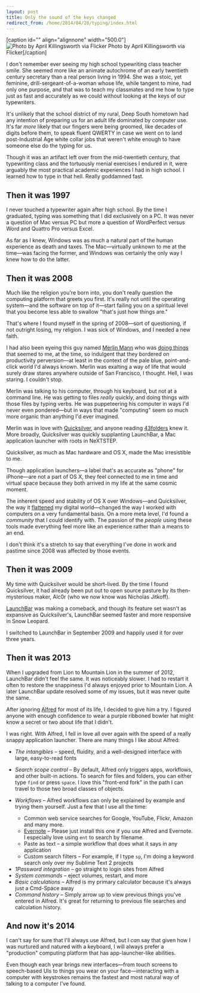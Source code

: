 ```yaml
---
layout: post
title: Only the sound of the keys changed
redirect_from: /home/2014/04/28/typing/index.html
---
```

[caption id="" align="alignnone" width="500.0"]<img src="/img/img.png" alt="Photo by April Killingsworth via Flicker"/> Photo by April Killingsworth via Flicker[/caption] 
  

<p>I don't remember ever seeing my high school typewriting class teacher smile. She seemed more like an animate autochrome of an early twentieth century secretary than a real person living in 1994. She was a stoic, yet feminine, drill-sergeant-of-a-woman whose life, while tangent to mine, had only one purpose, and that was to teach my classmates and me how to type just as fast and accurately as we could without looking at the keys of our typewriters.</p>

<p>It's unlikely that the school district of my rural, Deep South hometown had any intention of preparing us for an adult life dominated by computer use. It's far <em>more</em> likely that our fingers were being groomed, like decades of digits before them, to speak fluent QWERTY in case we went on to land post-Industrial Age white collar jobs that weren't white enough to have someone else do the typing for us.  </p>

<p>Though it was an artifact left over from the mid-twentieth century, that typewriting class and the tortuously menial exercises I endured in it, were arguably the most practical academic experiences I had in high school. I learned how to type in that hell. Really goddamned fast.</p>

<h2 id="thenitwas1997">Then it was 1997</h2>

<p>I never touched a typewriter again after high school. By the time I graduated, typing was something that I did exclusively on a PC. It was never a question of Mac versus PC but more a question of WordPerfect versus Word and Quattro Pro versus Excel. </p>

<p>As far as I knew, Windows was as much a natural part of the human experience as death and taxes. The Mac—virtually unknown to me at the time—was facing the former, and Windows was certainly the only way I knew how to do the latter.  </p>

<h2 id="thenitwas2008">Then it was 2008</h2>

<p>Much like the religion you're born into, you don't really question the computing platform that greets you first. It's really not until the operating system—and the software on top of it—start failing you on a spiritual level that you become less able to swallow "that's just how things are."</p>

<p>That's where I found myself in the spring of 2008—sort of questioning, if not outright losing, my religion. I was sick of Windows, and I needed a new faith. </p>

<p>I had also been eyeing this guy named <a href="http://www.merlinmann.com">Merlin Mann</a> who was <a href="http://www.pixelcorps.tv/macbreak12">doing things</a> that seemed to me, at the time, so indulgent that they bordered on productivity perversion—at least in the context of the pale blue, point-and-click world I'd always known. Merlin was exalting a way of life that would surely draw stares anywhere outside of San Francisco, I thought. Hell, I was staring. I couldn't stop.</p>

<p>Merlin was talking to his computer, through his keyboard, but not at a command line. He was getting to files <em>really</em> quickly, and doing things with those files by typing verbs. He was puppeteering his computer in ways I'd never even pondered—but in ways that made "computing" seem so much more organic than anything I'd ever imagined.</p>

<p>Merlin was in love with <a href="http://qsapp.com">Quicksilver</a>, and anyone reading <a href="http://www.43folders.com/2007/03/28/getting-started-quicksilver">43folders</a> knew it. More broadly, Quicksilver was quickly supplanting LaunchBar, a Mac application launcher with roots in NeXTSTEP.</p>

<p>Quicksilver, as much as Mac hardware and OS X, made the Mac irresistible to me.</p>

<p>Though application launchers—a label that's as accurate as "phone" for iPhone—are not a part of OS X, they feel connected to me in time and virtual space because they both arrived in my life at the same cosmic moment.</p>

<p>The inherent speed and stability of OS X over Windows—and Quicksilver, the way it <a href="http://www.practicallyefficient.com/home/2011/09/29/flat">flattened</a> my digital world—changed the way I worked with computers on a very fundamental basis. On a more meta level, I'd found a <em>community</em> that I could identify with. The passion of the <em>people</em> using these tools made everything feel more like an experience rather than a means to an end. </p>

<p>I don't think it's a stretch to say that everything I've done in work and pastime since 2008 was affected by those events.</p>

<h2 id="thenitwas2009">Then it was 2009</h2>

<p>My time with Quicksilver would be short-lived. By the time I found Quicksilver, it had already been put out to open source pasture by its then-mysterious maker, Alc0r (who we now know was Nicholas Jitkoff). </p>

<p><a href="http://www.obdev.at/products/launchbar/index.html">LaunchBar</a> was making a comeback, and though its feature set wasn't as expansive as Quicksilver's, LaunchBar seemed faster and more responsive in Snow Leopard.</p>

<p>I switched to LaunchBar in September 2009 and happily used it for over three years.</p>

<h2 id="thenitwas2013">Then it was 2013</h2>

<p>When I upgraded from Lion to Mountain Lion in the summer of 2012, LaunchBar didn't feel the same. It was noticeably slower. I had to restart it often to restore the snappiness I'd always enjoyed prior to Mountain Lion. A later LaunchBar update resolved some of my issues, but it was never quite the same. </p>

<p>After ignoring <a href="http://www.alfredapp.com">Alfred</a> for most of its life, I decided to give him a try. I figured anyone with enough confidence to wear a purple ribboned bowler hat might know a secret or two about life that I didn't.</p>

<p>I was right. With Alfred, I fell in love all over again with the speed of a really snappy application launcher. There are many things I like about Alfred:</p>

<ul>
<li><p><em>The intangibles</em> – speed, fluidity, and a well-designed interface with large, easy-to-read fonts</p></li>
<li><p><em>Search scope control</em> – By default, Alfred only triggers apps, workflows, and other built-in actions. To search for files and folders, you can either type <code>find</code> or press <code>space</code>. I love this "front-end fork" in the path I can travel to those two broad classes of objects.</p></li>
<li><p><em>Workflows</em> – Alfred workflows can only be explained by example and trying them yourself. Just a few that I use all the time:</p>

<ul><li>Common web service searches for Google, YouTube, Flickr, Amazon and many more.</li>
<li><a href="http://www.alfredforum.com/topic/840-evernote-80-search-create-append-preview-set-reminders-all-within-alfred/">Evernote</a> – Please just install this one if you use Alfred and Evernote. I especially love using <code>ent</code> to search by filename.</li>
<li>Paste as text – a simple workflow that does what it says in any application</li>
<li>Custom search filters – For example, if I type <code>sp</code>, I'm doing a keyword search only over my Sublime Text 2 projects</li></ul></li>
<li><em>1Password integration</em> – go straight to login sites from Alfred</li>
<li><em>System commands</em> – eject volumes, restart, and more</li>
<li><em>Basic calculations</em> – Alfred is my primary calculator because it's always just a Cmd-Space away</li>
<li><em>Command history</em> – Simply arrow up to view previous things you've entered in Alfred. It's great for returning to previous file searches and calculation history.</li>
</ul>

<h2 id="andnowits2014">And now it's 2014</h2>

<p>I can't say for sure that I'll always use Alfred, but I <em>can</em> say that given how I was nurtured and natured with a keyboard, I will always prefer a "production" computing platform that has app-launcher-like abilities. </p>

<p>Even though each year brings new interfaces—from touch screens to speech-based UIs to things you wear on your face—interacting with a computer with keystrokes remains the fastest and most natural way of talking to a computer I've found.</p>

